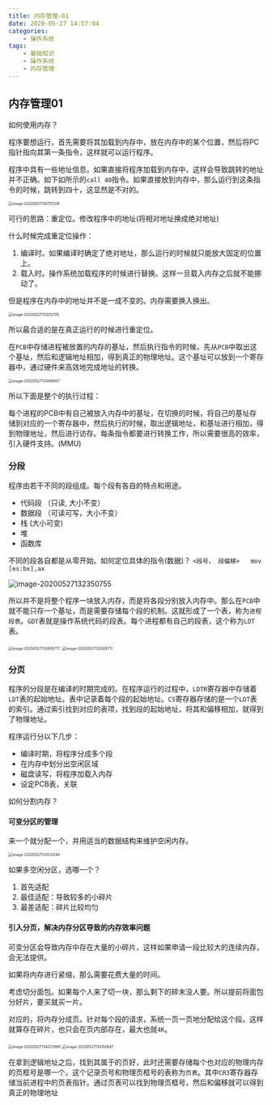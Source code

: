 ```yaml
---
title: 内存管理-01
date: 2020-05-27 14:57:04
categories:
	- 操作系统
tags:
	- 基础知识
	- 操作系统
	- 内存管理
---
```


## 内存管理01

如何使用内存？

程序要想运行，首先需要将其加载到内存中，放在内存中的某个位置，然后将PC指针指向其第一条指令，这样就可以运行程序。

程序中具有一些地址信息。如果直接将程序加载到内存中，这样会导致跳转的地址并不正确。如下如所示的`call 40`指令。如果直接放到内存中，那么运行到这条指令的时候，跳转到四十，这显然是不对的。

<img src="内存管理-01/01.png" alt="image-20200527130751209" style="zoom:50%;" />

可行的思路：重定位。修改程序中的地址(将相对地址换成绝对地址)

什么时候完成重定位操作：

1. 编译时。如果编译时确定了绝对地址，那么运行的时候就只能放大固定的位置上。
2. 载入时。操作系统加载程序的时候进行替换。这样一旦载入内存之后就不能挪动了。

但是程序在内存中的地址并不是一成不变的。内存需要换入换出。

<img src="内存管理-01/02.png" alt="image-20200527131202178" style="zoom:50%;" />

所以最合适的是在真正运行的时候进行重定位。

在`PCB`中存储进程被放置的内存的基址，然后执行指令的时候，先从`PCB`中取出这个基址，然后和逻辑地址相加，得到真正的物理地址。这个基址可以放到一个寄存器中，通过硬件来高效地完成地址的转换。

<img src="内存管理-01/03.png" alt="image-20200527131446857" style="zoom:50%;" />

所以下面是整个的执行过程：

每个进程的PCB中有自己被放入内存中的基址，在切换的时候，将自己的基址存储到对应的一个寄存器中，然后执行的时候，取出逻辑地址，和基址进行相加，得到物理地址，然后进行访存。每条指令都要进行转换工作，所以需要很高的效率，引入硬件支持。(MMU)

### 分段

程序由若干不同的段组成。每个段有各自的特点和用途。

- 代码段  （只读, 大小不变）
- 数据段    （可读可写，大小不变）
- 栈     (大小可变)
- 堆
- 函数库

不同的段各自都是从零开始。如何定位具体的指令(数据)？ `<段号， 段偏移>   mov [es:bx],ax`

![image-20200527132350755](内存管理-01/04.png)

所以并不是将整个程序一块放入内存，而是将各段分别放入内存中。那么在`PCB`中就不能只存一个基址，而是需要存储每个段的机制。这就形成了一个表，称为`进程段表`。`GDT`表就是操作系统代码的段表。每个进程都有自己的段表，这个称为`LDT`表。

<img src="内存管理-01/05.png" alt="image-20200527132808777" style="zoom:50%;" />

<img src="内存管理-01/06.png" alt="image-20200527132928711" style="zoom:50%;" />

### 分页

程序的分段是在编译的时期完成的。在程序运行的过程中，`LDTR`寄存器中存储着`LDT`表的起始地址。表中记录着每个段的起始地址。`CS`寄存器存储的是一个`LDT`表的索引。通过索引找到对应的表项，找到段的起始地址，将其和偏移相加，就得到了物理地址。

程序运行分以下几步：

- 编译时期，将程序分成多个段
- 在内存中划分出空闲区域
- 磁盘读写，将程序加载入内存
- 设定PCB表，关联



如何分割内存？

#### 可变分区的管理

来一个就分配一个，并用适当的数据结构来维护空闲内存。

<img src="内存管理-01/07.png" alt="image-20200527133531249" style="zoom:50%;" />

如果多空闲分区，选哪一个？

1. 首先适配
2. 最佳适配：导致较多的小碎片
3. 最差适配：碎片比较均匀

#### 引入分页，解决内存分区导致的内存效率问题

可变分区会导致内存中存在大量的小碎片，这样如果申请一段比较大的连续内存，会无法提供。

如果将内存进行紧缩，那么需要花费大量的时间。

考虑切分面包。如果每个人来了切一块，那么剩下的碎末没人要。所以提前将面包分好片，要买就买一片。

对应的，将内存分成页。针对每个段的请求，系统一页一页地分配给这个段。这样就算存在碎片，也只会在页内部存在，最大也就`4K`。

<img src="内存管理-01/08.png" alt="image-20200527134027489" style="zoom:50%;" />

<img src="内存管理-01/09.png" alt="image-20200527134150847" style="zoom:50%;" />

在拿到逻辑地址之后，找到其属于的页好，此时还需要存储每个也对应的物理内存的页框号是哪一个。这个记录页号和物理页框号的表称为`页表`。其中`CR3`寄存器存储当前进程中的页表指针。通过页表可以找到物理页框号，然后和偏移就可以得到真正的物理地址